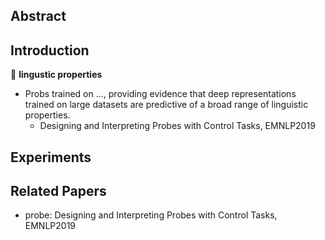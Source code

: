 ## Abstract

## Introduction

&#x1F4D8;  **lingustic properties**

+ Probs trained on ..., providing evidence that deep representations trained on large datasets are predictive of a broad range of linguistic properties.
  + Designing and Interpreting Probes with Control Tasks, EMNLP2019
  


## Experiments


## Related Papers

+ probe: Designing and Interpreting Probes with Control Tasks, EMNLP2019
